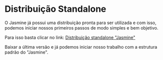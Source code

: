 # Distribuição Standalone

O Jasmine já possui uma distribuição pronta para ser utilizada e com isso, podemos iniciar nossos primeiros passos de modo simples e bem objetivo.

Para isso basta clicar no link: [Distribuição standalone "Jasmine"](https://github.com/jasmine/jasmine/releases)

Baixar a última versão e já podemos iniciar nosso trabalho com a estrutura padrão do "Jasmine".